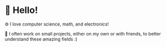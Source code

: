 # 👋 Hello!

⚙️ I love computer science, math, and electronics!

🧱 I often work on small projects, either on my own or with friends, to better understand these amazing fields :)
